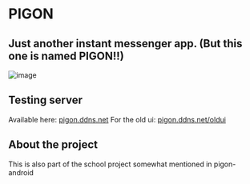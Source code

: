 # PIGON
## Just another instant messenger app. (But this one is named PIGON!!)

![image](https://upload.wikimedia.org/wikipedia/commons/thumb/e/ee/Homing_pigeon.jpg/745px-Homing_pigeon.jpg)

## Testing server

Available here: [pigon.ddns.net](https://pigon.ddns.net/)
For the old ui: [pigon.ddns.net/oldui](https://pigon.ddns.net/oldui)

## About the project

This is also part of the school project somewhat mentioned in pigon-android